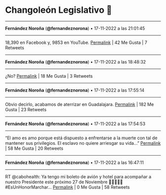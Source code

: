 # Changoleón Legislativo 🙈
*****
**Fernández Noroña** (**@fernandeznorona**) • 17-11-2022 a las 21:01:45
*****
18,390 en Facebook y, 9853 en YouTube.
[Permalink](https://twitter.com/fernandeznorona/status/1593469484890669056) | 42 Me Gusta | 7 Retweets
*****
**Fernández Noroña** (**@fernandeznorona**) • 17-11-2022 a las 18:48:32
*****
¿No?
[Permalink](https://twitter.com/fernandeznorona/status/1593435963350450177) | 18 Me Gusta | 3 Retweets
*****
**Fernández Noroña** (**@fernandeznorona**) • 17-11-2022 a las 17:55:14
*****
Obvio decirlo, acabamos de aterrizar en Guadalajara.
[Permalink](https://twitter.com/fernandeznorona/status/1593422547554512897) | 182 Me Gusta | 23 Retweets
*****
**Fernández Noroña** (**@fernandeznorona**) • 17-11-2022 a las 17:54:53
*****
“El amo es amo porque está dispuesto a enfrentarse a la muerte con tal de mantener sus privilegios. El esclavo no quiere arriesgar su vida…”
[Permalink](https://twitter.com/fernandeznorona/status/1593422459843158017) | 58 Me Gusta | 20 Retweets
*****
**Fernández Noroña** (**@fernandeznorona**) • 17-11-2022 a las 16:47:11
*****
RT @cabohealth: Ya tengo mi boleto de avión y hotel para acompañar a nuestro Presidente este próximo 27 de Noviembre 🤗🇲🇽🙌🏼#EsUnHonorMarchar…
[Permalink](https://twitter.com/fernandeznorona/status/1593405422538571779) | 0 Me Gusta | 58 Retweets
